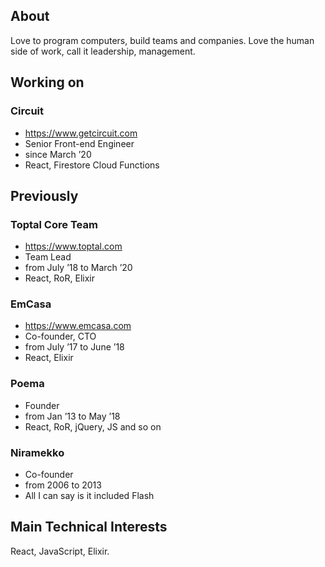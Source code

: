 ## About

Love to program computers, build teams and companies. Love the human side of work, call it leadership, management.

## Working on

### Circuit

* https://www.getcircuit.com
* Senior Front-end Engineer
* since March ’20
* React, Firestore Cloud Functions

## Previously

### Toptal Core Team

* https://www.toptal.com
* Team Lead
* from July ’18 to March ’20
* React, RoR, Elixir

### EmCasa

* https://www.emcasa.com
* Co-founder, CTO
* from July ’17 to June ’18
* React, Elixir

### Poema

* Founder
* from Jan ’13 to May ’18
* React, RoR, jQuery, JS and so on

### Niramekko

* Co-founder
* from 2006 to 2013
* All I can say is it included Flash

## Main Technical Interests

React, JavaScript, Elixir.
